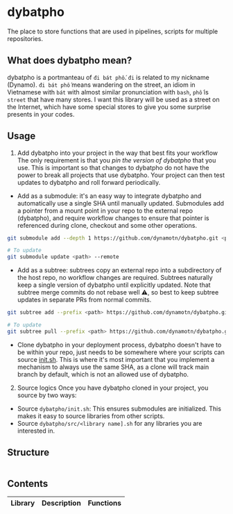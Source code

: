 # dybatpho
The place to store functions that are used in pipelines, scripts for multiple repositories.

## What does dybatpho mean?
dybatpho is a portmanteau of `đi bát phố`. `đi` is related to my nickname (Dynamo). `đi bát phố` means wandering on the street, an idiom in Vietnamese with `bát` with almost similar pronunciation with `bash`, `phố` is `street` that have many stores. I want this library will be used as a street on the Internet, which have some special stores to give you some surprise presents in your codes.

## Usage
1. Add dybatpho into your project in the way that best fits your workflow
The only requirement is that you *pin the version of dybatpho* that you use. This is important so that changes to dybatpho do not have the power to break all projects that use dybatpho. Your project can then test updates to dybatpho and roll forward periodically.
- Add as a submodule: it's an easy way to integrate dybatpho and automatically use a single SHA until manually updated. Submodules add a pointer from a mount point in your repo to the external repo (dybatpho), and require workflow changes to ensure that pointer is referenced during clone, checkout and some other operations.
```sh
git submodule add --depth 1 https://github.com/dynamotn/dybatpho.git <path>

# To update
git submodule update <path> --remote
```
- Add as a subtree: subtrees copy an external repo into a subdirectory of the host repo, no workflow changes are required. Subtrees naturally keep a single version of dybatpho until explicitly updated. Note that subtree merge commits do not rebase well ⚠️, so best to keep subtree updates in separate PRs from normal commits.
```sh
git subtree add --prefix <path> https://github.com/dynamotn/dybatpho.git main --squash

# To update
git subtree pull --prefix <path> https://github.com/dynamotn/dybatpho.git main --squash
```

- Clone dybatpho in your deployment process, dybatpho doesn't have to be within your repo, just needs to be somewhere where your scripts can source [init.sh](init.sh). This is where it's most important that you implement a mechanism to always use the same SHA, as a clone will track main branch by default, which is not an allowed use of dybatpho.
2. Source logics
Once you have dybatpho cloned in your project, you source by two ways:

- Source `dybatpho/init.sh`: This ensures submodules are initialized. This makes it easy to source libraries from other scripts.
- Source `dybatpho/src/<library name].sh` for any libraries you are interested in.

## Structure

```
```
## Contents
|Library|Description|Functions|
|-------|-----------|---------|
